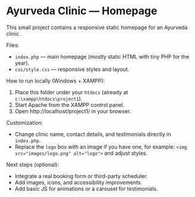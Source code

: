 # Ayurveda Clinic — Homepage

This small project contains a responsive static homepage for an Ayurveda clinic.

Files:
- `index.php` — main homepage (mostly static HTML with tiny PHP for the year).
- `css/style.css` — responsive styles and layout.

How to run locally (Windows + XAMPP):
1. Place this folder under your `htdocs` (already at `c:\xampp\htdocs\project1`).
2. Start Apache from the XAMPP control panel.
3. Open http://localhost/project1/ in your browser.

Customization:
- Change clinic name, contact details, and testimonials directly in `index.php`.
- Replace the `logo` box with an image if you have one, for example: `<img src="images/logo.png" alt="logo">` and adjust styles.

Next steps (optional):
- Integrate a real booking form or third-party scheduler.
- Add images, icons, and accessibility improvements.
- Add basic JS for animations or a carousel for testimonials.
